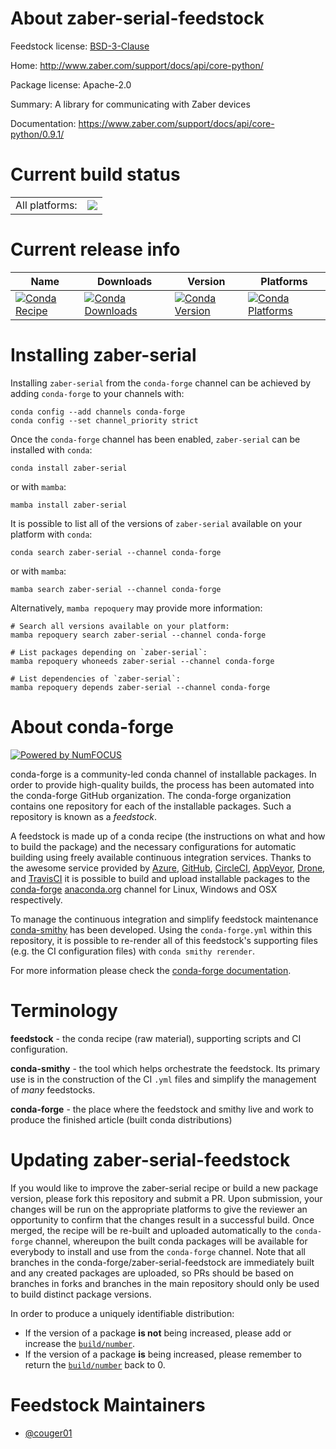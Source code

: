 About zaber-serial-feedstock
============================

Feedstock license: [BSD-3-Clause](https://github.com/conda-forge/zaber-serial-feedstock/blob/main/LICENSE.txt)

Home: http://www.zaber.com/support/docs/api/core-python/

Package license: Apache-2.0

Summary: A library for communicating with Zaber devices

Documentation: https://www.zaber.com/support/docs/api/core-python/0.9.1/

Current build status
====================


<table><tr><td>All platforms:</td>
    <td>
      <a href="https://dev.azure.com/conda-forge/feedstock-builds/_build/latest?definitionId=10566&branchName=main">
        <img src="https://dev.azure.com/conda-forge/feedstock-builds/_apis/build/status/zaber-serial-feedstock?branchName=main">
      </a>
    </td>
  </tr>
</table>

Current release info
====================

| Name | Downloads | Version | Platforms |
| --- | --- | --- | --- |
| [![Conda Recipe](https://img.shields.io/badge/recipe-zaber--serial-green.svg)](https://anaconda.org/conda-forge/zaber-serial) | [![Conda Downloads](https://img.shields.io/conda/dn/conda-forge/zaber-serial.svg)](https://anaconda.org/conda-forge/zaber-serial) | [![Conda Version](https://img.shields.io/conda/vn/conda-forge/zaber-serial.svg)](https://anaconda.org/conda-forge/zaber-serial) | [![Conda Platforms](https://img.shields.io/conda/pn/conda-forge/zaber-serial.svg)](https://anaconda.org/conda-forge/zaber-serial) |

Installing zaber-serial
=======================

Installing `zaber-serial` from the `conda-forge` channel can be achieved by adding `conda-forge` to your channels with:

```
conda config --add channels conda-forge
conda config --set channel_priority strict
```

Once the `conda-forge` channel has been enabled, `zaber-serial` can be installed with `conda`:

```
conda install zaber-serial
```

or with `mamba`:

```
mamba install zaber-serial
```

It is possible to list all of the versions of `zaber-serial` available on your platform with `conda`:

```
conda search zaber-serial --channel conda-forge
```

or with `mamba`:

```
mamba search zaber-serial --channel conda-forge
```

Alternatively, `mamba repoquery` may provide more information:

```
# Search all versions available on your platform:
mamba repoquery search zaber-serial --channel conda-forge

# List packages depending on `zaber-serial`:
mamba repoquery whoneeds zaber-serial --channel conda-forge

# List dependencies of `zaber-serial`:
mamba repoquery depends zaber-serial --channel conda-forge
```


About conda-forge
=================

[![Powered by
NumFOCUS](https://img.shields.io/badge/powered%20by-NumFOCUS-orange.svg?style=flat&colorA=E1523D&colorB=007D8A)](https://numfocus.org)

conda-forge is a community-led conda channel of installable packages.
In order to provide high-quality builds, the process has been automated into the
conda-forge GitHub organization. The conda-forge organization contains one repository
for each of the installable packages. Such a repository is known as a *feedstock*.

A feedstock is made up of a conda recipe (the instructions on what and how to build
the package) and the necessary configurations for automatic building using freely
available continuous integration services. Thanks to the awesome service provided by
[Azure](https://azure.microsoft.com/en-us/services/devops/), [GitHub](https://github.com/),
[CircleCI](https://circleci.com/), [AppVeyor](https://www.appveyor.com/),
[Drone](https://cloud.drone.io/welcome), and [TravisCI](https://travis-ci.com/)
it is possible to build and upload installable packages to the
[conda-forge](https://anaconda.org/conda-forge) [anaconda.org](https://anaconda.org/)
channel for Linux, Windows and OSX respectively.

To manage the continuous integration and simplify feedstock maintenance
[conda-smithy](https://github.com/conda-forge/conda-smithy) has been developed.
Using the ``conda-forge.yml`` within this repository, it is possible to re-render all of
this feedstock's supporting files (e.g. the CI configuration files) with ``conda smithy rerender``.

For more information please check the [conda-forge documentation](https://conda-forge.org/docs/).

Terminology
===========

**feedstock** - the conda recipe (raw material), supporting scripts and CI configuration.

**conda-smithy** - the tool which helps orchestrate the feedstock.
                   Its primary use is in the construction of the CI ``.yml`` files
                   and simplify the management of *many* feedstocks.

**conda-forge** - the place where the feedstock and smithy live and work to
                  produce the finished article (built conda distributions)


Updating zaber-serial-feedstock
===============================

If you would like to improve the zaber-serial recipe or build a new
package version, please fork this repository and submit a PR. Upon submission,
your changes will be run on the appropriate platforms to give the reviewer an
opportunity to confirm that the changes result in a successful build. Once
merged, the recipe will be re-built and uploaded automatically to the
`conda-forge` channel, whereupon the built conda packages will be available for
everybody to install and use from the `conda-forge` channel.
Note that all branches in the conda-forge/zaber-serial-feedstock are
immediately built and any created packages are uploaded, so PRs should be based
on branches in forks and branches in the main repository should only be used to
build distinct package versions.

In order to produce a uniquely identifiable distribution:
 * If the version of a package **is not** being increased, please add or increase
   the [``build/number``](https://docs.conda.io/projects/conda-build/en/latest/resources/define-metadata.html#build-number-and-string).
 * If the version of a package **is** being increased, please remember to return
   the [``build/number``](https://docs.conda.io/projects/conda-build/en/latest/resources/define-metadata.html#build-number-and-string)
   back to 0.

Feedstock Maintainers
=====================

* [@couger01](https://github.com/couger01/)

